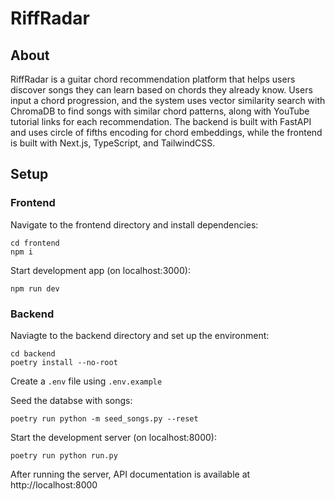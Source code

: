# RiffRadar
## About
RiffRadar is a guitar chord recommendation platform that helps users discover songs they can learn based on chords they already know. Users input a chord progression, and the system uses vector similarity search with ChromaDB to find songs with similar chord patterns, along with YouTube tutorial links for each recommendation. The backend is built with FastAPI and uses circle of fifths encoding for chord embeddings, while the frontend is built with Next.js, TypeScript, and TailwindCSS.

## Setup
### Frontend
Navigate to the frontend directory and install dependencies: 
```
cd frontend
npm i
```
Start development app (on localhost:3000):
```
npm run dev
```

### Backend 
Naviagte to the backend directory and set up the environment:
```
cd backend
poetry install --no-root
```
Create a `.env` file using `.env.example`

Seed the databse with songs: 
```
poetry run python -m seed_songs.py --reset
```
Start the development server (on localhost:8000): 
```
poetry run python run.py
```
After running the server, API documentation is available at http://localhost:8000
